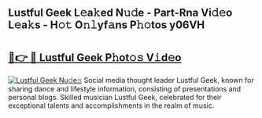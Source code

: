 ## Lustful Geek L𝚎a𝚔ed N𝚞𝚍e - Part-Rna Vi𝚍𝚎o L𝚎a𝚔s - H𝚘𝚝 O𝚗𝚕yf𝚊ns P𝚑𝚘tos y06VH

# <h2><a href="http://kf3zssc.oniu.top/?m=Lustful+Geek">🔗👉 🔴 Lustful Geek P𝚑ot𝚘𝚜 V𝚒d𝚎o</a></h2>

[![Lustful Geek Nu𝚍e𝚜](https://i.imgur.com/0qMVB7G.gif)](http://kf3zssc.oniu.top/?m=Lustful+Geek)
Social media thought leader Lustful Geek, known for sharing dance and lifestyle information, consisting of presentations and personal blogs. Skilled musician Lustful Geek, celebrated for their exceptional talents and accomplishments in the realm of music.  
